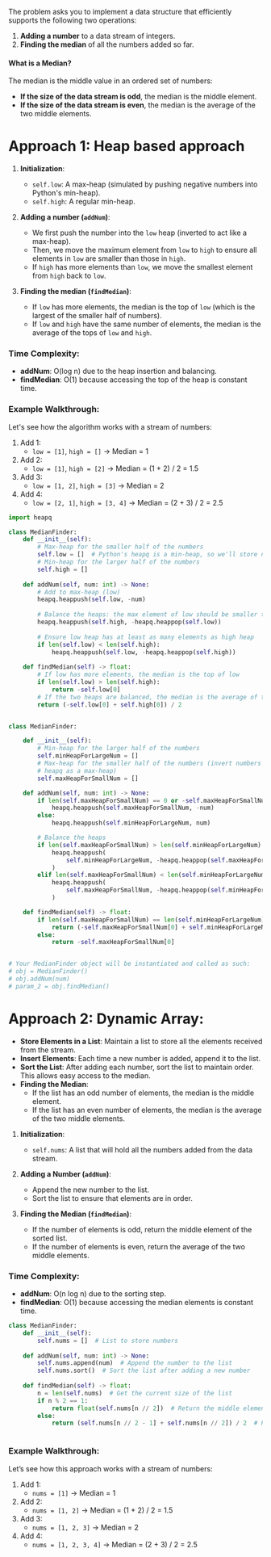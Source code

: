 
The problem asks you to implement a data structure that efficiently supports the following two operations:

1. **Adding a number** to a data stream of integers.
2. **Finding the median** of all the numbers added so far.

#### What is a Median?

The median is the middle value in an ordered set of numbers:

- **If the size of the data stream is odd**, the median is the middle element.
- **If the size of the data stream is even**, the median is the average of the two middle elements.


# Approach 1: Heap based approach

1. **Initialization**:
    
    - `self.low`: A max-heap (simulated by pushing negative numbers into Python's min-heap).
    - `self.high`: A regular min-heap.
2. **Adding a number (`addNum`)**:
    
    - We first push the number into the `low` heap (inverted to act like a max-heap).
    - Then, we move the maximum element from `low` to `high` to ensure all elements in `low` are smaller than those in `high`.
    - If `high` has more elements than `low`, we move the smallest element from `high` back to `low`.
3. **Finding the median (`findMedian`)**:
    
    - If `low` has more elements, the median is the top of `low` (which is the largest of the smaller half of numbers).
    - If `low` and `high` have the same number of elements, the median is the average of the tops of `low` and `high`.

### Time Complexity:

- **addNum**: O(log n) due to the heap insertion and balancing.
- **findMedian**: O(1) because accessing the top of the heap is constant time.
### Example Walkthrough:

Let's see how the algorithm works with a stream of numbers:

1. Add 1:
    - `low = [1]`, `high = []` → Median = 1
2. Add 2:
    - `low = [1]`, `high = [2]` → Median = (1 + 2) / 2 = 1.5
3. Add 3:
    - `low = [1, 2]`, `high = [3]` → Median = 2
4. Add 4:
    - `low = [2, 1]`, `high = [3, 4]` → Median = (2 + 3) / 2 = 2.5

```python
import heapq

class MedianFinder:
    def __init__(self):
        # Max-heap for the smaller half of the numbers
        self.low = []  # Python's heapq is a min-heap, so we'll store negative values to simulate a max-heap
        # Min-heap for the larger half of the numbers
        self.high = []
    
    def addNum(self, num: int) -> None:
        # Add to max-heap (low)
        heapq.heappush(self.low, -num)
        
        # Balance the heaps: the max element of low should be smaller than the min element of high
        heapq.heappush(self.high, -heapq.heappop(self.low))
        
        # Ensure low heap has at least as many elements as high heap
        if len(self.low) < len(self.high):
            heapq.heappush(self.low, -heapq.heappop(self.high))
    
    def findMedian(self) -> float:
        # If low has more elements, the median is the top of low
        if len(self.low) > len(self.high):
            return -self.low[0]
        # If the two heaps are balanced, the median is the average of the tops of the two heaps
        return (-self.low[0] + self.high[0]) / 2


```


```python

class MedianFinder:

    def __init__(self):
        # Min-heap for the larger half of the numbers
        self.minHeapForLargeNum = []
        # Max-heap for the smaller half of the numbers (invert numbers to use
        # heapq as a max-heap)
        self.maxHeapForSmallNum = []

    def addNum(self, num: int) -> None:
        if len(self.maxHeapForSmallNum) == 0 or -self.maxHeapForSmallNum[0] >= num:
            heapq.heappush(self.maxHeapForSmallNum, -num)
        else:
            heapq.heappush(self.minHeapForLargeNum, num)

        # Balance the heaps
        if len(self.maxHeapForSmallNum) > len(self.minHeapForLargeNum) + 1:
            heapq.heappush(
                self.minHeapForLargeNum, -heapq.heappop(self.maxHeapForSmallNum)
            )
        elif len(self.maxHeapForSmallNum) < len(self.minHeapForLargeNum):
            heapq.heappush(
                self.maxHeapForSmallNum, -heapq.heappop(self.minHeapForLargeNum)
            )

    def findMedian(self) -> float:
        if len(self.maxHeapForSmallNum) == len(self.minHeapForLargeNum):
            return (-self.maxHeapForSmallNum[0] + self.minHeapForLargeNum[0]) / 2.0
        else:
            return -self.maxHeapForSmallNum[0]


# Your MedianFinder object will be instantiated and called as such:
# obj = MedianFinder()
# obj.addNum(num)
# param_2 = obj.findMedian()

```
# Approach 2: Dynamic Array:

- **Store Elements in a List**: Maintain a list to store all the elements received from the stream.
- **Insert Elements**: Each time a new number is added, append it to the list.
- **Sort the List**: After adding each number, sort the list to maintain order. This allows easy access to the median.
- **Finding the Median**:
    - If the list has an odd number of elements, the median is the middle element.
    - If the list has an even number of elements, the median is the average of the two middle elements.

1. **Initialization**:
    
    - `self.nums`: A list that will hold all the numbers added from the data stream.
2. **Adding a Number (`addNum`)**:
    
    - Append the new number to the list.
    - Sort the list to ensure that elements are in order.
3. **Finding the Median (`findMedian`)**:
    
    - If the number of elements is odd, return the middle element of the sorted list.
    - If the number of elements is even, return the average of the two middle elements.

### Time Complexity:

- **addNum**: O(n log n) due to the sorting step.
- **findMedian**: O(1) because accessing the median elements is constant time.


```python
class MedianFinder:
    def __init__(self):
        self.nums = []  # List to store numbers
    
    def addNum(self, num: int) -> None:
        self.nums.append(num)  # Append the number to the list
        self.nums.sort()  # Sort the list after adding a new number
    
    def findMedian(self) -> float:
        n = len(self.nums)  # Get the current size of the list
        if n % 2 == 1:
            return float(self.nums[n // 2])  # Return the middle element for odd size
        else:
            return (self.nums[n // 2 - 1] + self.nums[n // 2]) / 2  # Return the average of the two middle elements for even size



```


### Example Walkthrough:

Let’s see how this approach works with a stream of numbers:

1. Add 1:
    - `nums = [1]` → Median = 1
2. Add 2:
    - `nums = [1, 2]` → Median = (1 + 2) / 2 = 1.5
3. Add 3:
    - `nums = [1, 2, 3]` → Median = 2
4. Add 4:
    - `nums = [1, 2, 3, 4]` → Median = (2 + 3) / 2 = 2.5